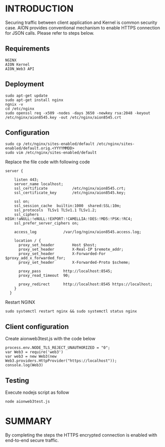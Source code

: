 # INTRODUCTION
Securing traffic between client application and Kernel is common security case.
AION provides conventional mechanism to enable HTTPS connection for JSON calls.
Please refer to steps below.

## Requirements
```
NGINX
AION Kernel
AION_Web3 API
```

## Deployment
```
sudo apt-get update
sudo apt-get install nginx
ngnix -v
cd /etc/nginx
sudo openssl req -x509 -nodes -days 3650 -newkey rsa:2048 -keyout /etc/nginx/aion8545.key -out /etc/nginx/aion8545.crt
```
## Configuration
```
sudo cp /etc/nginx/sites-enabled/default /etc/nginx/sites-enabled/default.orig.<YYYYMMDD>
sudo vim /etc/nginx/sites-enabled/default
```
Replace the file code with following code 
```
server {

    listen 443;
    server_name localhost;
    ssl_certificate           /etc/nginx/aion8545.crt;
    ssl_certificate_key       /etc/nginx/aion8545.key;

    ssl on;
    ssl_session_cache  builtin:1000  shared:SSL:10m;
    ssl_protocols  TLSv1 TLSv1.1 TLSv1.2;
    ssl_ciphers HIGH:!aNULL:!eNULL:!EXPORT:!CAMELLIA:!DES:!MD5:!PSK:!RC4;
    ssl_prefer_server_ciphers on;

    access_log            /var/log/nginx/aion8545.access.log;

    location / {
      proxy_set_header        Host $host;
      proxy_set_header        X-Real-IP $remote_addr;
      proxy_set_header        X-Forwarded-For $proxy_add_x_forwarded_for;
      proxy_set_header        X-Forwarded-Proto $scheme;

      proxy_pass          http://localhost:8545;
      proxy_read_timeout  90;

      proxy_redirect      http://localhost:8545 https://localhost;
    }
  }
```
Restart NGINX
```
sudo systemctl restart nginx && sudo systemctl status nginx
```

## Client configuration
Create aionweb3test.js with the code below
```
process.env.NODE_TLS_REJECT_UNAUTHORIZED = "0";
var Web3 = require('web3')
var web3 = new Web3(new Web3.providers.HttpProvider("https://localhost"));
console.log(Web3)
```

## Testing
Execute nodejs script as follow

`node aionweb3test.js`

# SUMMARY
By completing the steps the HTTPS encrypted connection is enabled with end-to-end secure traffic.
